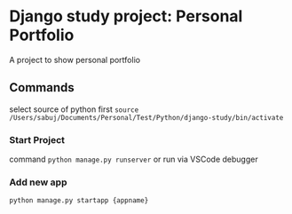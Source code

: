 # Django study project: Personal Portfolio
A project to show personal portfolio




## Commands
select source of python first `source /Users/sabuj/Documents/Personal/Test/Python/django-study/bin/activate`
### Start Project

command `python manage.py runserver`
or run via VSCode debugger

### Add new app
`python manage.py startapp {appname}`